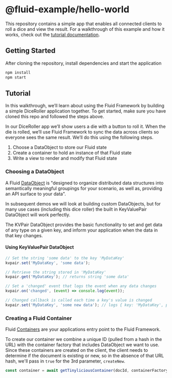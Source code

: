 # @fluid-example/hello-world

This repository contains a simple app that enables all connected clients to roll a dice and view the result.
For a walkthrough of this example and how it works, check out the [tutorial documentation](https://aka.ms/fluid/tutorial).

## Getting Started

After cloning the repository, install dependencies and start the application

```bash
npm install
npm start
```

## Tutorial

In this walkthrough, we’ll learn about using the Fluid Framework by building a simple DiceRoller application together. To get started, make sure you have cloned this repo and followed the steps above.

In our DiceRoller app we’ll show users a die with a button to roll it. When the die is rolled, we’ll use Fluid Framework to sync the data across clients so everyone sees the same result. We’ll do this using the following steps.

1. Choose a DataObject to store our Fluid state
2. Create a container to hold an instance of that Fluid state
3. Write a view to render and modify that Fluid state

### Choosing a DataObject

A Fluid [DataObject](https://fluidframework.com/docs/glossary/#dataobject) is "designed to organize distributed data structures into semantically meaningful groupings for your scenario, as well as, providing an API surface to your data".

In subsequent demos we will look at building custom DataObjects, but for many use cases (including this dice roller) the built in KeyValuePair DataObject will work perfectly.

The KVPair DataObject provides the basic functionality to set and get data of any type on a given key, and inform your application when the data in that key changes.

#### Using KeyValuePair DataObject

```ts
// Set the string 'some data' to the key 'MyDataKey'
kvpair.set('MyDataKey', 'some data');

// Retrieve the string stored in 'MyDataKey'
kvpair.get('MyDataKey'); // returns string 'some data'

// Set a 'changed' event that logs the event when any data changes
kvpair.on('changed', (event) => console.log(event));

// Changed callback is called each time a key's value is changed
kvpair.set('MyDataKey', 'some new data'); // logs { key: 'MyDataKey', path: '/', previousValue: 'some data' }
```

### Creating a Fluid Container

Fluid [Containers](https://fluidframework.com/docs/glossary/#container) are your applications entry point to the Fluid Framework.

To create our container we combine a unique ID (pulled from a hash in the URL) with the container factory that includes DataObject we want to use. Since these containers are created on the client, the client needs to determine if the document is existing or new, so in the absence of that URL hash, we'll pass in `true` for the 3rd parameter, `createNew`.

```ts
const container = await getTinyliciousContainer(docId, containerFactory, createNew);
```
